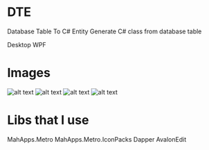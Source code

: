 # DTE
Database Table To C# Entity
Generate C# class from database table

Desktop WPF

# Images
![alt text](https://github.com/illesarnold/DTE/blob/master/Images/scs.png)
![alt text](https://github.com/illesarnold/DTE/blob/master/Images/scs2.png)
![alt text](https://github.com/illesarnold/DTE/blob/master/Images/scs3.png)
![alt text](https://github.com/illesarnold/DTE/blob/master/Images/scs4.png)

# Libs that I use
MahApps.Metro
MahApps.Metro.IconPacks
Dapper
AvalonEdit

